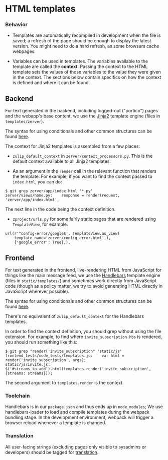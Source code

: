 # HTML templates

### Behavior

* Templates are automatically recompiled in development when the file
is saved; a refresh of the page should be enough to display the latest
version. You might need to do a hard refresh, as some browsers cache
webpages.

* Variables can be used in templates. The variables available to the
template are called the **context**. Passing the context to the HTML
template sets the values of those variables to the value they were
given in the context. The sections below contain specifics on how the
context is defined and where it can be found.

## Backend

For text generated in the backend, including logged-out ("portico")
pages and the webapp's base content, we use the [Jinja2][] template
engine (files in `templates/zerver`).

The syntax for using conditionals and other common structures can be
found [here][jconditionals].

The context for Jinja2 templates is assembled from a few places:

* `zulip_default_context` in `zerver/context_processors.py`.  This is
the default context available to all Jinja2 templates.

* As an argument in the `render` call in the relevant function that
renders the template. For example, if you want to find the context
passed to `index.html`, you can do:

```
$ git grep zerver/app/index.html '*.py'
zerver/views/home.py:    response = render(request, 'zerver/app/index.html',
```

The next line in the code being the context definition.

* `zproject/urls.py` for some fairly static pages that are rendered
using `TemplateView`, for example:

```
url(r'^config-error/google$', TemplateView.as_view(
    template_name='zerver/config_error.html',),
    {'google_error': True},),
```

## Frontend

For text generated in the frontend, live-rendering HTML from
JavaScript for things like the main message feed, we use the
[Handlebars][] template engine (files in `static/templates/`) and
sometimes work directly from JavaScript code (though as a policy
matter, we try to avoid generating HTML directly in JavaScript
wherever possible).

The syntax for using conditionals and other common structures can be
found [here][hconditionals].

There's no equivalent of `zulip_default_context` for the Handlebars
templates.

In order to find the context definition, you should grep without using
the file extension. For example, to find where
`invite_subscription.hbs` is rendered, you should run something
like this:

```
$ git grep "render('invite_subscription" 'static/js'
frontend_tests/node_tests/templates.js:    var html = render('invite_subscription', args);
static/js/invite.js:    $('#streams_to_add').html(templates.render('invite_subscription', {streams: streams}));
```

The second argument to `templates.render` is the context.

### Toolchain

Handlebars is in our `package.json` and thus ends up in `node_modules`; We use
handlebars-loader to load and compile templates during the webpack bundling
stage. In the development environment, webpack will trigger a browser reload
whenever a template is changed.

### Translation

All user-facing strings (excluding pages only visible to sysadmins or
developers) should be tagged for [translation][].

[Jinja2]: http://jinja.pocoo.org/
[Handlebars]: http://handlebarsjs.com/
[trans]: http://jinja.pocoo.org/docs/dev/templates/#i18n
[i18next]: https://www.i18next.com
[official]: https://www.i18next.com/plurals.html
[helpers]: http://handlebarsjs.com/block_helpers.html
[jconditionals]: http://jinja.pocoo.org/docs/2.9/templates/#list-of-control-structures
[hconditionals]: http://handlebarsjs.com/block_helpers.html
[translation]: ../translating/translating.html

